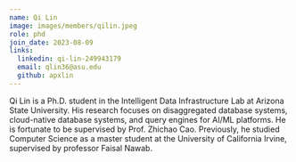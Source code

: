 ```yaml
---
name: Qi Lin
image: images/members/qilin.jpeg
role: phd
join_date: 2023-08-09
links:
  linkedin: qi-lin-249943179
  email: qlin36@asu.edu
  github: apxlin
---
```


Qi Lin is a Ph.D. student in the Intelligent Data Infrastructure Lab at Arizona State University. His research focuses on disaggregated database systems, cloud-native database systems, and query engines for AI/ML platforms. He is fortunate to be supervised by Prof. Zhichao Cao. Previously, he studied Computer Science as a master student at the  University of California Irvine, supervised by professor Faisal Nawab.

